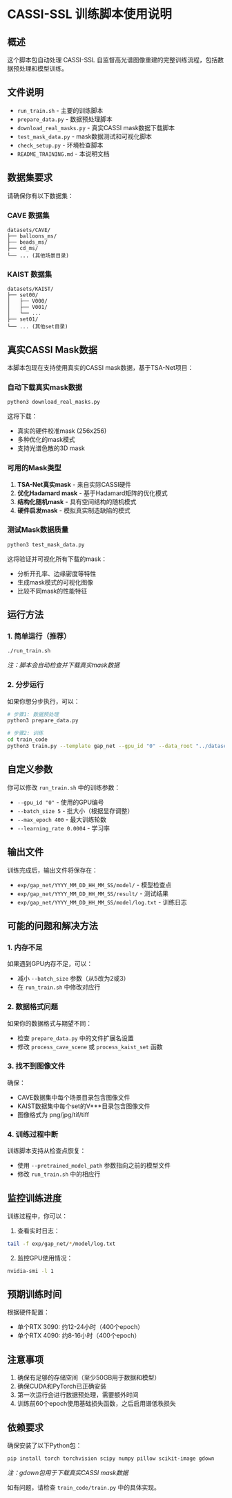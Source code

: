 # CASSI-SSL 训练脚本使用说明

## 概述

这个脚本包自动处理 CASSI-SSL 自监督高光谱图像重建的完整训练流程，包括数据预处理和模型训练。

## 文件说明

- `run_train.sh` - 主要的训练脚本
- `prepare_data.py` - 数据预处理脚本
- `download_real_masks.py` - 真实CASSI mask数据下载脚本
- `test_mask_data.py` - mask数据测试和可视化脚本
- `check_setup.py` - 环境检查脚本
- `README_TRAINING.md` - 本说明文档

## 数据集要求

请确保你有以下数据集：

### CAVE 数据集
```
datasets/CAVE/
├── balloons_ms/
├── beads_ms/
├── cd_ms/
└── ... (其他场景目录)
```

### KAIST 数据集  
```
datasets/KAIST/
├── set00/
│   ├── V000/
│   ├── V001/
│   └── ...
├── set01/
└── ... (其他set目录)
```

## 真实CASSI Mask数据

本脚本包现在支持使用真实的CASSI mask数据，基于TSA-Net项目：

### 自动下载真实mask数据
```bash
python3 download_real_masks.py
```

这将下载：
- 真实的硬件校准mask (256x256)
- 多种优化的mask模式
- 支持光谱色散的3D mask

### 可用的Mask类型
1. **TSA-Net真实mask** - 来自实际CASSI硬件
2. **优化Hadamard mask** - 基于Hadamard矩阵的优化模式  
3. **结构化随机mask** - 具有空间结构的随机模式
4. **硬件启发mask** - 模拟真实制造缺陷的模式

### 测试Mask数据质量
```bash
python3 test_mask_data.py
```

这将验证并可视化所有下载的mask：
- 分析开孔率、边缘密度等特性
- 生成mask模式的可视化图像
- 比较不同mask的性能特征

## 运行方法

### 1. 简单运行（推荐）
```bash
./run_train.sh
```

*注：脚本会自动检查并下载真实mask数据*

### 2. 分步运行

如果你想分步执行，可以：

```bash
# 步骤1: 数据预处理
python3 prepare_data.py

# 步骤2: 训练
cd train_code
python3 train.py --template gap_net --gpu_id "0" --data_root "../datasets/" --outf "../exp/gap_net/"
```

## 自定义参数

你可以修改 `run_train.sh` 中的训练参数：

- `--gpu_id "0"` - 使用的GPU编号
- `--batch_size 5` - 批大小（根据显存调整）
- `--max_epoch 400` - 最大训练轮数
- `--learning_rate 0.0004` - 学习率

## 输出文件

训练完成后，输出文件将保存在：

- `exp/gap_net/YYYY_MM_DD_HH_MM_SS/model/` - 模型检查点
- `exp/gap_net/YYYY_MM_DD_HH_MM_SS/result/` - 测试结果
- `exp/gap_net/YYYY_MM_DD_HH_MM_SS/model/log.txt` - 训练日志

## 可能的问题和解决方法

### 1. 内存不足
如果遇到GPU内存不足，可以：
- 减小 `--batch_size` 参数（从5改为2或3）
- 在 `run_train.sh` 中修改对应行

### 2. 数据格式问题
如果你的数据格式与期望不同：
- 检查 `prepare_data.py` 中的文件扩展名设置
- 修改 `process_cave_scene` 或 `process_kaist_set` 函数

### 3. 找不到图像文件
确保：
- CAVE数据集中每个场景目录包含图像文件
- KAIST数据集中每个set的V***目录包含图像文件
- 图像格式为 png/jpg/tif/tiff

### 4. 训练过程中断
训练脚本支持从检查点恢复：
- 使用 `--pretrained_model_path` 参数指向之前的模型文件
- 修改 `run_train.sh` 中的相应行

## 监控训练进度

训练过程中，你可以：

1. 查看实时日志：
```bash
tail -f exp/gap_net/*/model/log.txt
```

2. 监控GPU使用情况：
```bash
nvidia-smi -l 1
```

## 预期训练时间

根据硬件配置：
- 单个RTX 3090: 约12-24小时（400个epoch）
- 单个RTX 4090: 约8-16小时（400个epoch）

## 注意事项

1. 确保有足够的存储空间（至少50GB用于数据和模型）
2. 确保CUDA和PyTorch已正确安装
3. 第一次运行会进行数据预处理，需要额外时间
4. 训练前60个epoch使用基础损失函数，之后启用谱低秩损失

## 依赖要求

确保安装了以下Python包：
```bash
pip install torch torchvision scipy numpy pillow scikit-image gdown
```

*注：gdown包用于下载真实CASSI mask数据*

如有问题，请检查 `train_code/train.py` 中的具体实现。 